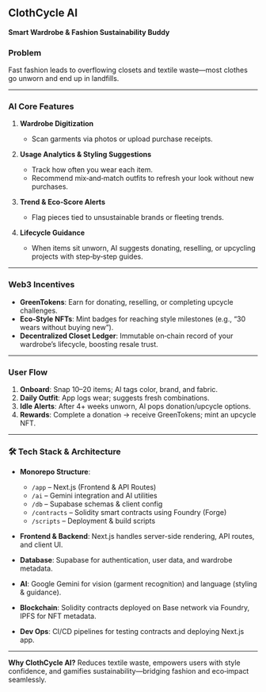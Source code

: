 ## ClothCycle AI

**Smart Wardrobe & Fashion Sustainability Buddy**

### Problem

Fast fashion leads to overflowing closets and textile waste—most clothes go unworn and end up in landfills.

---

### AI Core Features

1. **Wardrobe Digitization**

   * Scan garments via photos or upload purchase receipts.
2. **Usage Analytics & Styling Suggestions**

   * Track how often you wear each item.
   * Recommend mix‑and‑match outfits to refresh your look without new purchases.
3. **Trend & Eco‑Score Alerts**

   * Flag pieces tied to unsustainable brands or fleeting trends.
4. **Lifecycle Guidance**

   * When items sit unworn, AI suggests donating, reselling, or upcycling projects with step‑by‑step guides.

---

### Web3 Incentives

* **GreenTokens**: Earn for donating, reselling, or completing upcycle challenges.
* **Eco‑Style NFTs**: Mint badges for reaching style milestones (e.g., “30 wears without buying new”).
* **Decentralized Closet Ledger**: Immutable on‑chain record of your wardrobe’s lifecycle, boosting resale trust.

---

### User Flow

1. **Onboard**: Snap 10–20 items; AI tags color, brand, and fabric.
2. **Daily Outfit**: App logs wear; suggests fresh combinations.
3. **Idle Alerts**: After 4+ weeks unworn, AI pops donation/upcycle options.
4. **Rewards**: Complete a donation → receive GreenTokens; mint an upcycle NFT.

---

### 🛠️ Tech Stack & Architecture

* **Monorepo Structure**:

  * `/app` – Next.js (Frontend & API Routes)
  * `/ai` – Gemini integration and AI utilities
  * `/db` – Supabase schemas & client config
  * `/contracts` – Solidity smart contracts using Foundry (Forge)
  * `/scripts` – Deployment & build scripts
* **Frontend & Backend**: Next.js handles server-side rendering, API routes, and client UI.
* **Database**: Supabase for authentication, user data, and wardrobe metadata.
* **AI**: Google Gemini for vision (garment recognition) and language (styling & guidance).
* **Blockchain**: Solidity contracts deployed on Base network via Foundry, IPFS for NFT metadata.
* **Dev Ops**: CI/CD pipelines for testing contracts and deploying Next.js app.

---

**Why ClothCycle AI?**
Reduces textile waste, empowers users with style confidence, and gamifies sustainability—bridging fashion and eco‑impact seamlessly.
